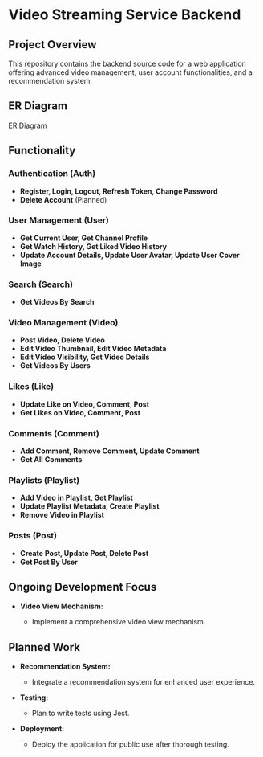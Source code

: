 # Video Streaming Service Backend

## Project Overview

This repository contains the backend source code for a web application offering advanced video management, user account functionalities, and a recommendation system.

## ER Diagram

[ER Diagram](https://app.eraser.io/workspace/VaNMilfA66FIou1isXx1?origin=share&elements=Y4LT5l_lYvha0Y37_hBHUw)

## Functionality

### Authentication (Auth)

- **Register, Login, Logout, Refresh Token, Change Password**
- **Delete Account** (Planned)

### User Management (User)

- **Get Current User, Get Channel Profile**
- **Get Watch History, Get Liked Video History**
- **Update Account Details, Update User Avatar, Update User Cover Image**

### Search (Search)

- **Get Videos By Search**

### Video Management (Video)

- **Post Video, Delete Video**
- **Edit Video Thumbnail, Edit Video Metadata**
- **Edit Video Visibility, Get Video Details**
- **Get Videos By Users**

### Likes (Like)

- **Update Like on Video, Comment, Post**
- **Get Likes on Video, Comment, Post**

### Comments (Comment)

- **Add Comment, Remove Comment, Update Comment**
- **Get All Comments**

### Playlists (Playlist)

- **Add Video in Playlist, Get Playlist**
- **Update Playlist Metadata, Create Playlist**
- **Remove Video in Playlist**

### Posts (Post)

- **Create Post, Update Post, Delete Post**
- **Get Post By User**

## Ongoing Development Focus

- **Video View Mechanism:**

  - Implement a comprehensive video view mechanism.

## Planned Work

- **Recommendation System:**

  - Integrate a recommendation system for enhanced user experience.

- **Testing:**

  - Plan to write tests using Jest.

- **Deployment:**
  - Deploy the application for public use after thorough testing.
